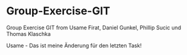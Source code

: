 # Group-Exercise-GIT
Group Exercise GIT from Usame Firat, Daniel Gunkel, Phillip Sucic und Thomas Klaschka

Usame - Das ist meine Änderung für den letzten Task!